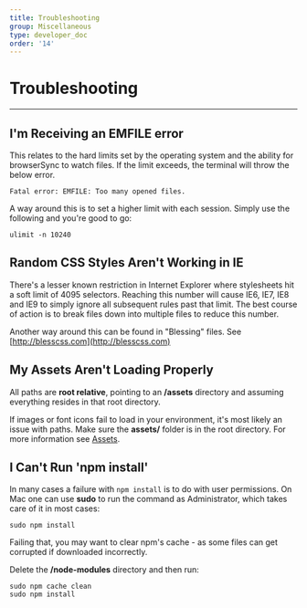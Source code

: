 ```yaml
---
title: Troubleshooting
group: Miscellaneous
type: developer_doc
order: '14'
---
```


# Troubleshooting
---

<div class="spacer m-b-3"></div>

## I'm Receiving an EMFILE error

This relates to the hard limits set by the operating system and the ability for browserSync to watch files. If the limit exceeds, the terminal will throw the below error.

```shell
Fatal error: EMFILE: Too many opened files.
```
 A way around this is to set a higher limit with each session. Simply use the following and you're good to go:

```shell
ulimit -n 10240
```

<div class="spacer m-b-2"></div>

## Random CSS Styles Aren't Working in IE

There's a lesser known restriction in Internet Explorer where stylesheets hit a soft limit of 4095 selectors. Reaching this number will cause IE6, IE7, IE8 and IE9 to simply ignore all subsequent rules past that limit. The best course of action is to break files down into multiple files to reduce this number.

Another way around this can be found in "Blessing" files. See [http://blesscss.com](http://blesscss.com)

<div class="spacer m-b-2"></div>

## My Assets Aren't Loading Properly

All paths are **root relative**, pointing to an **/assets** directory and assuming everything resides in that root directory.

If images or font icons fail to load in your environment, it's most likely an issue with paths. Make sure the **assets/** folder is in the root directory. For more information see [Assets](/manage/#/developer/docs/08_assets/).

<div class="spacer m-b-2"></div>

## I Can't Run 'npm install'

In many cases a failure with `npm install` is to do with user permissions. On Mac one can use __sudo__ to run the command as Administrator, which takes care of it in most cases:

```
sudo npm install
```

Failing that, you may want to clear npm's cache - as some files can get corrupted if downloaded incorrectly.

Delete the __/node-modules__ directory and then run:

```
sudo npm cache clean
sudo npm install
```